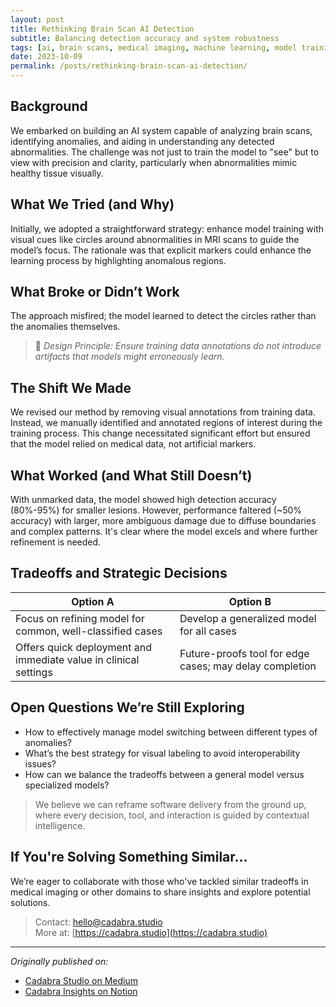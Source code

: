 ```yaml
---
layout: post
title: Rethinking Brain Scan AI Detection
subtitle: Balancing detection accuracy and system robustness
tags: [ai, brain scans, medical imaging, machine learning, model training, computer vision, healthcare technology]
date: 2023-10-09
permalink: /posts/rethinking-brain-scan-ai-detection/
---
```


## Background

We embarked on building an AI system capable of analyzing brain scans, identifying anomalies, and aiding in understanding any detected abnormalities. The challenge was not just to train the model to "see" but to view with precision and clarity, particularly when abnormalities mimic healthy tissue visually.

## What We Tried (and Why)

Initially, we adopted a straightforward strategy: enhance model training with visual cues like circles around abnormalities in MRI scans to guide the model’s focus. The rationale was that explicit markers could enhance the learning process by highlighting anomalous regions.

## What Broke or Didn’t Work

The approach misfired; the model learned to detect the circles rather than the anomalies themselves.

> 📌 *Design Principle: Ensure training data annotations do not introduce artifacts that models might erroneously learn.*

## The Shift We Made

We revised our method by removing visual annotations from training data. Instead, we manually identified and annotated regions of interest during the training process. This change necessitated significant effort but ensured that the model relied on medical data, not artificial markers.

## What Worked (and What Still Doesn’t)

With unmarked data, the model showed high detection accuracy (80%-95%) for smaller lesions. However, performance faltered (~50% accuracy) with larger, more ambiguous damage due to diffuse boundaries and complex patterns. It's clear where the model excels and where further refinement is needed.

## Tradeoffs and Strategic Decisions

| Option A | Option B |
|----------|----------|
| Focus on refining model for common, well-classified cases | Develop a generalized model for all cases |
| Offers quick deployment and immediate value in clinical settings | Future-proofs tool for edge cases; may delay completion |

## Open Questions We’re Still Exploring

- How to effectively manage model switching between different types of anomalies?
- What’s the best strategy for visual labeling to avoid interoperability issues?
- How can we balance the tradeoffs between a general model versus specialized models?

> We believe we can reframe software delivery from the ground up, where every decision, tool, and interaction is guided by contextual intelligence.

## If You're Solving Something Similar...

We’re eager to collaborate with those who've tackled similar tradeoffs in medical imaging or other domains to share insights and explore potential solutions.

> Contact: hello@cadabra.studio  
> More at: [https://cadabra.studio](https://cadabra.studio)

---

_Originally published on:_  
- [Cadabra Studio on Medium](https://cadabrastudio.medium.com/)  
- [Cadabra Insights on Notion](https://classy-sugar-6ff.notion.site/Cadabra-Insights-Applied-Intelligence-in-Practice-1f29b3e9140380749410ec1c04b383f2?pvs=4)

